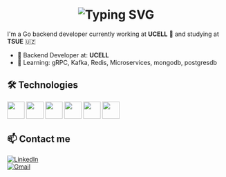 <h1 align="center">
  <img src="https://readme-typing-svg.herokuapp.com?font=Fira+Code&size=30&pause=1000&color=00F7F7&center=true&vCenter=true&width=435&lines=Hi%2C+I'm+Nurmuhammad;Backend+developer+from+Uzbekistan" alt="Typing SVG" />
</h1>

I'm a Go backend developer currently working at **UCELL** 📱 and studying at **TSUE** 🇺🇿

- 💼 Backend Developer at: **UCELL**  
- 🌱 Learning: gRPC, Kafka, Redis, Microservices, mongodb, postgresdb

## 🛠 Technologies  
<p>
  <img src="https://cdn.jsdelivr.net/gh/devicons/devicon/icons/go/go-original.svg" width="40"/>
  <img src="https://cdn.jsdelivr.net/gh/devicons/devicon/icons/docker/docker-original.svg" width="40"/>
  <img src="https://cdn.jsdelivr.net/gh/devicons/devicon/icons/postgresql/postgresql-original.svg" width="40"/>
  <img src="https://cdn.jsdelivr.net/gh/devicons/devicon/icons/mongodb/mongodb-original.svg" width="40"/>
  <img src="https://cdn.jsdelivr.net/gh/devicons/devicon/icons/redis/redis-original.svg" width="40"/>
  <img src="https://cdn.jsdelivr.net/gh/devicons/devicon/icons/git/git-original.svg" width="40"/>
</p>

## 📫 Contact me  
[![LinkedIn](https://img.shields.io/badge/-LinkedIn-blue?style=flat-square&logo=Linkedin&logoColor=white)](https://www.linkedin.com/in/nurmuhammad-meliqo-ziyev-7b1024298/)  
[![Gmail](https://img.shields.io/badge/-Gmail-red?style=flat-square&logo=Gmail&logoColor=white)](mailto:nurmuhammadmel@gmail.com)
